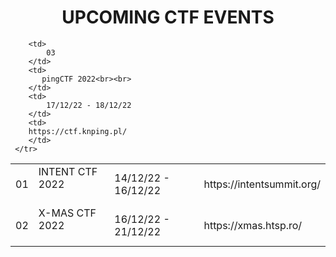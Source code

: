 <!----------------------------------------------------------------------------------------------------------------------------------------------------->

<h1 align="center">UPCOMING CTF EVENTS</h1>

<table>
    <tr>
        <td>
            01
        </td>
        <td>
           INTENT CTF 2022<br><br>
        </td>
        <td>
            14/12/22 - 16/12/22
        </td>
        <td>
        https://intentsummit.org/
        </td>
     </tr>
<tr>
        <td>
            02
        </td>
        <td>
           X-MAS CTF 2022<br><br>
        </td>
        <td>
            16/12/22 - 21/12/22
        </td>
        <td>
        https://xmas.htsp.ro/
        </td>
     </tr>
<tr>
       
        <td>
            03
        </td>
        <td>
           pingCTF 2022<br><br>
        </td>
        <td>
            17/12/22 - 18/12/22
        </td>
        <td>
        https://ctf.knping.pl/
        </td>
     </tr>  
